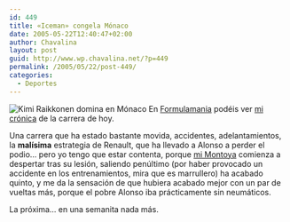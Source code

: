 ```yaml
---
id: 449
title: «Iceman» congela Mónaco
date: 2005-05-22T12:40:47+02:00
author: Chavalina
layout: post
guid: http://www.wp.chavalina.net/?p=449
permalink: /2005/05/22/post-449/
categories:
  - Deportes
---
```

<img class="imgizqda" src="http://www.formulamania.com/img/fotos/monaco-raikkonen.jpg" alt="Kimi Raikkonen domina en Mónaco" /> En <a href="http://www.formulamania.com" target="_blank">Formulamania</a> podéis ver <a href="http://www.formulamania.com/news/comentar.php?idpost=477" target="_blank">mi crónica</a> de la carrera de hoy.

Una carrera que ha estado bastante movida, accidentes, adelantamientos, la **malísima** estrategia de Renault, que ha llevado a Alonso a perder el podio… pero yo tengo que estar contenta, porque <a href="http://www.chavalina.net/comentar.php?idpost=206&q=montoya" target="_blank">mi Montoya</a> comienza a despertar tras su lesión, saliendo penúltimo (por haber provocado un accidente en los entrenamientos, mira que es marrullero) ha acabado quinto, y me da la sensación de que hubiera acabado mejor con un par de vueltas más, porque el pobre Alonso iba prácticamente sin neumáticos.

La próxima… en una semanita nada más.